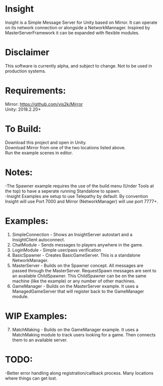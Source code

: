 # Insight  
Insight is a Simple Message Server for Unity based on Mirror. It can operate on its network connection or alongside a NetworkMannager. Inspired by MasterServerFramework it can be expanded with flexible modules.

# Disclaimer  
This software is currently alpha, and subject to change. Not to be used in production systems.  

# Requirements:  
Mirror: https://github.com/vis2k/Mirror   
Unity: 2018.2.20+ 

# To Build:  
Download this project and open in Unity.  
Download Mirror from one of the two locations listed above.  
Run the example scenes in editor.  

# Notes:  
-The Spawner example requires the use of the build menu (Under Tools at the top) to have a seperate running Standalone to spawn.  
-Insight Examples are setup to use Telepathy by default. By convention Insight will use Port 7000 and Mirror (NetworkManager) will use port 7777+.  

# Examples:  
1. SimpleConnection - Shows an InsightServer autostart and a InsightClient autoconnect.
2. ChatModule - Sends messages to players anywhere in the game.  
3. LoginModule - Simple user/pass verification  
4. BasicSpawner - Creates BasicGameServer. This is a standalone NetworkManager.
5. MasterServer - Builds on the Spawner concept. All messages are passed through the MasterServer. RequestSpawn messages are sent to an available ChildSpawner. This ChildSpawner can be on the same machine (like the example) or any number of other machines.  
6. GameManager -  Builds on the MasterServer example. It uses a ManagedGameServer that will register back to the GameManager module.  

# WIP Examples:  
7. MatchMaking - Builds on the GameManager example. It uses a MatchMaking module to track users looking for a game. Then connects them to an available server.  

# TODO:  
-Better error handling along registration/callback process. Many locations where things can get lost.  
